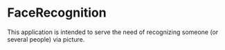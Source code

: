 # FaceRecognition

This application is intended to serve the need of recognizing someone
(or several people) via picture.
